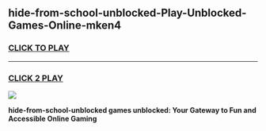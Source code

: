 
## hide-from-school-unblocked-Play-Unblocked-Games-Online-mken4
<h3>
<a href="https://premium76.site?title=hide-from-school-unblocked&ref=25A">CLICK TO PLAY</a></h3>
<hr>

<h3>
<a href="https://premium76.site?title=hide-from-school-unblocked&ref=25A">CLICK 2 PLAY</a>
  
</h3>

<a href="https://premium76.site?title=hide-from-school-unblocked&ref=25A"><img src="https://clearcache.store/games.png"></a>


**hide-from-school-unblocked games unblocked: Your Gateway to Fun and Accessible Online Gaming**
